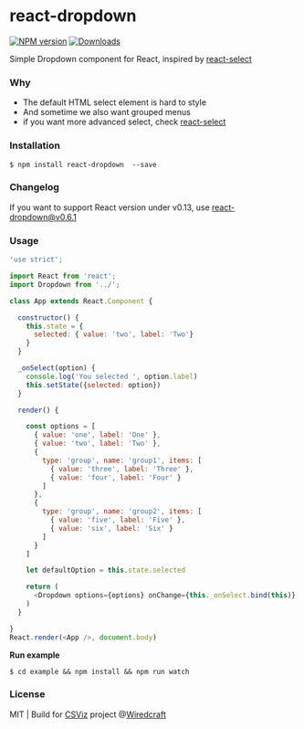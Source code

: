 react-dropdown
==============

[![NPM version][npm-image]][npm-url]
[![Downloads][downloads-image]][downloads-url]

Simple Dropdown component for React, inspired by [react-select](https://github.com/JedWatson/react-select)


### Why

* The default HTML select element is hard to style
* And sometime we also want grouped menus
* if you want more advanced select, check [react-select](https://github.com/JedWatson/react-select)

### Installation

```
$ npm install react-dropdown  --save
```

### Changelog

If you want to support React version under v0.13, use react-dropdown@v0.6.1

### Usage

```JavaScript
'use strict';

import React from 'react';
import Dropdown from '../';

class App extends React.Component {

  constructor() {
    this.state = {
      selected: { value: 'two', label: 'Two'}
    }
  }

  _onSelect(option) {
    console.log('You selected ', option.label)
    this.setState({selected: option})
  }

  render() {

    const options = [
      { value: 'one', label: 'One' },
      { value: 'two', label: 'Two' },
      {
        type: 'group', name: 'group1', items: [
          { value: 'three', label: 'Three' },
          { value: 'four', label: 'Four' }
        ]
      },
      {
        type: 'group', name: 'group2', items: [
          { value: 'five', label: 'Five' },
          { value: 'six', label: 'Six' }
        ]
      }
    ]

    let defaultOption = this.state.selected

    return (
      <Dropdown options={options} onChange={this._onSelect.bind(this)} value={defaultOption} />
    )
  }

}
React.render(<App />, document.body)

```

**Run example**

```
$ cd example && npm install && npm run watch
```

### License

MIT | Build for [CSViz](https://csviz.org) project @[Wiredcraft](http://wiredcraft.com)

[npm-image]: https://img.shields.io/npm/v/react-dropdown.svg?style=flat-square
[npm-url]: https://npmjs.org/package/react-dropdown
[downloads-image]: http://img.shields.io/npm/dm/react-dropdown.svg?style=flat-square
[downloads-url]: https://npmjs.org/package/react-dropdown
